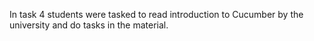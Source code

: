 In task 4 students were tasked to read introduction to Cucumber by the university
and do tasks in the material.
